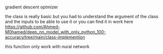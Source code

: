gradient descent optmizer

the class is really basic but you had to understand the argument of the class and the inputs 
to be able to use it or you can find it in work here https://github.com/Ahmed-M0hamed/deep_nn_model_with_only_python_100-accuracy/tree/main/class-implemention

this function only work with nural network

